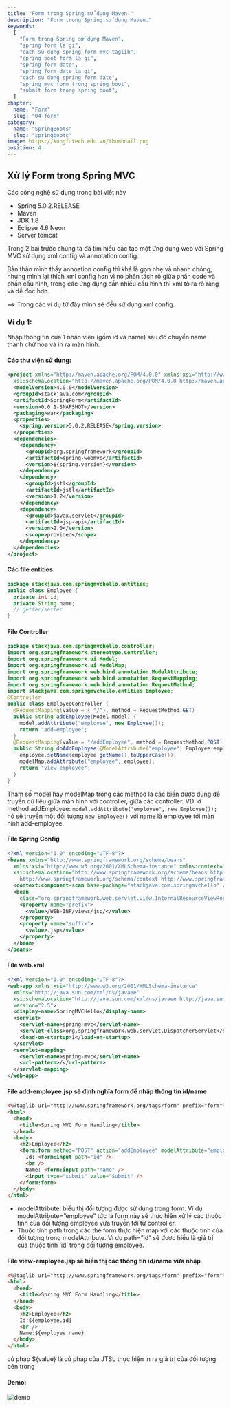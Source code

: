 ```yaml
---
title: "Form trong Spring sử dụng Maven."
description: "Form trong Spring sử dụng Maven."
keywords:
  [
    "Form trong Spring sử dụng Maven",
    "spring form la gi",
    "cach su dung spring form mvc taglib",
    "spring boot form la gi",
    "spring form date",
    "spring form date la gi",
    "cach su dung spring form date",
    "spring mvc form trong spring boot",
    "submit form trong spring boot",
  ]
chapter:
  name: "Form"
  slug: "04-form"
category:
  name: "SpringBoots"
  slug: "springboots"
image: https://kungfutech.edu.vn/thumbnail.png
position: 4
---
```


## Xử lý Form trong Spring MVC

Các công nghệ sử dụng trong bài viết này

- Spring 5.0.2.RELEASE
- Maven
- JDK 1.8
- Eclipse 4.6 Neon
- Server tomcat

Trong 2 bài trước chúng ta đã tìm hiểu các tạo một ứng dụng web với Spring MVC sử dụng xml config và annotation config.

Bản thân mình thấy annoation config thì khá là gọn nhẹ và nhanh chóng, nhưng mình lại thích xml config hơn vì nó phân tách rõ giữa phần code và phần cấu hình, trong các ứng dụng cần nhiều cấu hình thì xml tỏ ra rõ ràng và dễ đọc hơn.

==> Trong các ví dụ từ đây mình sẽ đều sử dụng xml config.

### Ví dụ 1:

Nhập thông tin của 1 nhân viên (gồm id và name) sau đó chuyển name thành chữ hoa và in ra màn hình.

#### Các thư viện sử dụng:

```xml
<project xmlns="http://maven.apache.org/POM/4.0.0" xmlns:xsi="http://www.w3.org/2001/XMLSchema-instance"
  xsi:schemaLocation="http://maven.apache.org/POM/4.0.0 http://maven.apache.org/xsd/maven-4.0.0.xsd">
  <modelVersion>4.0.0</modelVersion>
  <groupId>stackjava.com</groupId>
  <artifactId>SpringForm</artifactId>
  <version>0.0.1-SNAPSHOT</version>
  <packaging>war</packaging>
  <properties>
    <spring.version>5.0.2.RELEASE</spring.version>
  </properties>
  <dependencies>
    <dependency>
      <groupId>org.springframework</groupId>
      <artifactId>spring-webmvc</artifactId>
      <version>${spring.version}</version>
    </dependency>
    <dependency>
      <groupId>jstl</groupId>
      <artifactId>jstl</artifactId>
      <version>1.2</version>
    </dependency>
    <dependency>
      <groupId>javax.servlet</groupId>
      <artifactId>jsp-api</artifactId>
      <version>2.0</version>
      <scope>provided</scope>
    </dependency>
  </dependencies>
</project>
```

#### Các file entities:

```java
package stackjava.com.springmvchello.entities;
public class Employee {
  private int id;
  private String name;
  // getter/setter
}
```

#### File Controller

```java
package stackjava.com.springmvchello.controller;
import org.springframework.stereotype.Controller;
import org.springframework.ui.Model;
import org.springframework.ui.ModelMap;
import org.springframework.web.bind.annotation.ModelAttribute;
import org.springframework.web.bind.annotation.RequestMapping;
import org.springframework.web.bind.annotation.RequestMethod;
import stackjava.com.springmvchello.entities.Employee;
@Controller
public class EmployeeController {
  @RequestMapping(value = { "/"}, method = RequestMethod.GET)
  public String addEmployee(Model model) {
    model.addAttribute("employee", new Employee());
    return "add-employee";
  }
  @RequestMapping(value = "/addEmployee", method = RequestMethod.POST)
  public String doAddEmployee(@ModelAttribute("employee") Employee employee, ModelMap modelMap) {
    employee.setName(employee.getName().toUpperCase());
    modelMap.addAttribute("employee", employee);
    return "view-employee";
  }
}
```

Tham số model hay modelMap trong các method là các biến được dùng để truyền dữ liệu giữa màn hình với controller, giữa các controller.
VD: ở method addEmployee: `model.addAttribute("employee", new Employee());` nó sẽ truyền một đối tượng `new Employee()` với name là employee tới màn hình add-employee.

#### File Spring Config

```xml
<?xml version="1.0" encoding="UTF-8"?>
<beans xmlns="http://www.springframework.org/schema/beans"
  xmlns:xsi="http://www.w3.org/2001/XMLSchema-instance" xmlns:context="http://www.springframework.org/schema/context"
  xsi:schemaLocation="http://www.springframework.org/schema/beans http://www.springframework.org/schema/beans/spring-beans.xsd
    http://www.springframework.org/schema/context http://www.springframework.org/schema/context/spring-context-4.3.xsd">
  <context:component-scan base-package="stackjava.com.springmvchello" />
  <bean
    class="org.springframework.web.servlet.view.InternalResourceViewResolver">
    <property name="prefix">
      <value>/WEB-INF/views/jsp/</value>
    </property>
    <property name="suffix">
      <value>.jsp</value>
    </property>
  </bean>
</beans>
```

#### File web.xml

```xml
<?xml version="1.0" encoding="UTF-8"?>
<web-app xmlns:xsi="http://www.w3.org/2001/XMLSchema-instance"
  xmlns="http://java.sun.com/xml/ns/javaee"
  xsi:schemaLocation="http://java.sun.com/xml/ns/javaee http://java.sun.com/xml/ns/javaee/web-app_2_5.xsd"
  version="2.5">
  <display-name>SpringMVCHello</display-name>
  <servlet>
    <servlet-name>spring-mvc</servlet-name>
    <servlet-class>org.springframework.web.servlet.DispatcherServlet</servlet-class>
    <load-on-startup>1</load-on-startup>
  </servlet>
  <servlet-mapping>
    <servlet-name>spring-mvc</servlet-name>
    <url-pattern>/</url-pattern>
  </servlet-mapping>
</web-app>

```

#### File add-employee.jsp sẽ định nghĩa form để nhập thông tin id/name

```html
<%@taglib uri="http://www.springframework.org/tags/form" prefix="form"%>
<html>
  <head>
    <title>Spring MVC Form Handling</title>
  </head>
  <body>
    <h2>Employee</h2>
    <form:form method="POST" action="addEmployee" modelAttribute="employee">
      Id: <form:input path="id" />
      <br />
      Name: <form:input path="name" />
      <input type="submit" value="Submit" />
    </form:form>
  </body>
</html>
```

- modelAttribute: biểu thị đối tượng được sử dụng trong form. Ví dụ modelAttribute=”employee” tức là form này sẽ thực hiện xử lý các thuộc tính của đối tượng employee vừa truyền tới từ controller.
- Thuộc tính path trong các thẻ form thực hiện map với các thuộc tính của đối tượng trong modelAttribute. Ví dụ path=”id” sẽ được hiểu là giá trị của thuộc tính ‘id’ trong đối tượng employee.

#### File view-employee.jsp sẽ hiển thị các thông tin id/name vừa nhập

```html
<%@taglib uri="http://www.springframework.org/tags/form" prefix="form"%>
<html>
  <head>
    <title>Spring MVC Form Handling</title>
  </head>
  <body>
    <h2>Employee</h2>
    Id:${employee.id}
    <br />
    Name:${employee.name}
  </body>
</html>
```

cú pháp ${value} là cú pháp của JTSL thực hiện in ra giá trị của đối tượng bên trong

#### Demo:

![demo](https://scontent.xx.fbcdn.net/v/t1.15752-9/280295419_798993481485847_7553100076039742746_n.png?stp=dst-png_s280x280&_nc_cat=105&ccb=1-7&_nc_sid=aee45a&_nc_ohc=kOtRVRNPi-MAX_2ba4Q&_nc_ad=z-m&_nc_cid=0&_nc_ht=scontent.xx&oh=03_AVKGkV32zuJqdNAuMJ98-4CUkm96s0t-PN0wU0h0rdcqLg&oe=62B7A74A)
